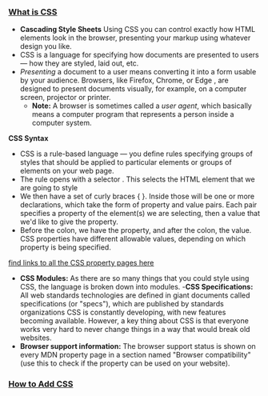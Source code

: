 ### [What is CSS](https://developer.mozilla.org/en-US/docs/Learn/CSS/First_steps/What_is_CSS)

- **Cascading Style Sheets** Using CSS you can control exactly how HTML elements look in the browser, presenting your markup using whatever design you like.
- CSS is a language for specifying how documents are presented to users — how they are styled, laid out, etc.
- *Presenting* a document to a user means converting it into a form usable by your audience. Browsers, like Firefox, Chrome, or Edge , are designed to present documents visually, for example, on a computer screen, projector or printer.
    - **Note:** A browser is sometimes called a *user agent*, which basically means a computer program that represents a person inside a computer system.

**CSS Syntax**
- CSS is a rule-based language — you define rules specifying groups of styles that should be applied to particular elements or groups of elements on your web page.
- The rule opens with a selector . This selects the HTML element that we are going to style
- We then have a set of curly braces { }. Inside those will be one or more declarations, which take the form of property and value pairs. Each pair specifies a property of the element(s) we are selecting, then a value that we'd like to give the property.
- Before the colon, we have the property, and after the colon, the value. CSS properties have different allowable values, depending on which property is being specified.

[find links to all the CSS property pages here](https://developer.mozilla.org/en-US/docs/Web/CSS/Reference)

- **CSS Modules:** As there are so many things that you could style using CSS, the language is broken down into modules.
-**CSS Specifications:** All web standards technologies are defined in giant documents called specifications (or "specs"), which are published by standards organizations CSS is constantly developing, with new features becoming available. However, a key thing about CSS is that everyone works very hard to never change things in a way that would break old websites.
- **Browser support information:** The browser support status is shown on every MDN property page in a section named "Browser compatibility" (use this to check if the property can be used on your website).

### [How to Add CSS](https://www.w3schools.com/css/css_howto.asp)

